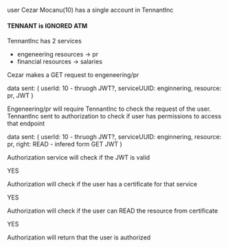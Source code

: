 user 
Cezar Mocanu(10) has a single account in TennantInc

#### TENNANT is IGNORED ATM

TennantInc has 2 services
- engeneering
    resources
    -> pr
- financial
    resources
    -> salaries


Cezar makes a GET request to engeneering/pr

data sent: (
    userId: 10 - thruogh JWT?,
    serviceUUID: enginnering,
    resource: pr,
    JWT
)

Engeneering/pr will require TennantInc to check the request of the user.
TennantInc sent to authorization to check if user has permissions to access that endpoint

data sent: (
    userId: 10 - thruogh JWT?,
    serviceUUID: enginnering,
    resource: pr,
    right: READ - infered form GET
    JWT
)

Authorization service will check if the JWT is valid

YES

Authorization will check if the user has a certificate for that service

YES

Authorization will check if the user can READ the resource from certificate

YES

Authorization will return that the user is authorized
